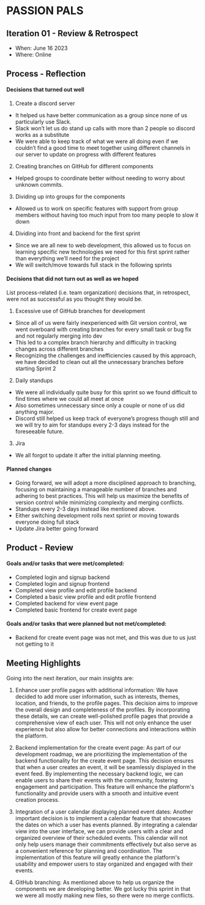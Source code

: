 ﻿# PASSION PALS


## Iteration 01 - Review & Retrospect


 * When: June 16 2023 
 * Where: Online


## Process - Reflection


#### Decisions that turned out well


1. Create a discord server
* It helped us have better communication as a group since none of us particularly use Slack.
* Slack won’t let us do stand up calls with more than 2 people so discord works as a substitute
* We were able to keep track of what we were all doing even if we couldn’t find a good time to meet together using different channels in our server to update on progress with different features
2. Creating branches on GitHub for different components
* Helped groups to coordinate better without needing to worry about unknown commits.
3. Dividing up into groups for the components
* Allowed us to work on specific features with support from group members without having too much input from too many people to slow it down
4. Dividing into front and backend for the first sprint
* Since we are all new to web development, this allowed us to focus on learning specific new technologies we need for this first sprint rather than everything we’ll need for the project
* We will switch/move towards full stack in the following sprints




#### Decisions that did not turn out as well as we hoped


List process-related (i.e. team organization) decisions that, in retrospect, were not as successful as you thought they would be.

1.  Excessive use of GitHub branches for development
* Since all of us were fairly inexperienced with Git version control, we went overboard with creating branches for every small task or bug fix and not regularly merging into dev
* This led to a complex branch hierarchy and difficulty in tracking changes across different branches
* Recognizing the challenges and inefficiencies caused by this approach, we have decided to clean out all the unnecessary branches before starting Sprint 2
2. Daily standups
* We were all individually quite busy for this sprint so we found difficult to find times where we could all meet at once
* Also sometimes unnecessary since only a couple or none of us did anything major.
* Discord still helped us keep track of everyone’s progress though still and we will try to aim for standups every 2-3 days instead for the foreseeable future.
3. Jira
* We all forgot to update it after the initial planning meeting.


#### Planned changes


* Going forward, we will adopt a more disciplined approach to branching, focusing on maintaining a manageable number of branches and adhering to best practices. This will help us maximize the benefits of version control while minimizing complexity and merging conflicts.
* Standups every 2-3 days instead like mentioned above.
* Either switching development rolls next sprint or moving towards everyone doing full stack
* Update Jira better going forward


## Product - Review


#### Goals and/or tasks that were met/completed:


* Completed login and signup backend
* Completed login and signup frontend
* Completed view profile and edit profile backend
* Completed a basic view profile and edit profile frontend
* Completed backend for view event page
* Completed basic frontend for create event page


#### Goals and/or tasks that were planned but not met/completed:


* Backend for create event page was not met, and this was due to us just not getting to it


## Meeting Highlights


Going into the next iteration, our main insights are:


1. Enhance user profile pages with additional information:
We have decided to add more user information, such as interests, themes, location, and friends, to the profile pages. This decision aims to improve the overall design and completeness of the profiles. By incorporating these details, we can create well-polished profile pages that provide a comprehensive view of each user. This will not only enhance the user experience but also allow for better connections and interactions within the platform.


2. Backend implementation for the create event page:
As part of our development roadmap, we are prioritizing the implementation of the backend functionality for the create event page. This decision ensures that when a user creates an event, it will be seamlessly displayed in the event feed. By implementing the necessary backend logic, we can enable users to share their events with the community, fostering engagement and participation. This feature will enhance the platform's functionality and provide users with a smooth and intuitive event creation process.


3. Integration of a user calendar displaying planned event dates:
Another important decision is to implement a calendar feature that showcases the dates on which a user has events planned. By integrating a calendar view into the user interface, we can provide users with a clear and organized overview of their scheduled events. This calendar will not only help users manage their commitments effectively but also serve as a convenient reference for planning and coordination. The implementation of this feature will greatly enhance the platform's usability and empower users to stay organized and engaged with their events.


4. GitHub branching:
As mentioned above to help us organize the components we are developing better. We got lucky this sprint in that we were all mostly making new files, so there were no merge conflicts.
